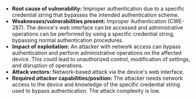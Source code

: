 - **Root cause of vulnerability:** Improper authentication due to a specific credential string that bypasses the intended authentication scheme.
- **Weaknesses/vulnerabilities present:** Improper Authentication (CWE-287). The device's web interface can be accessed and administrative operations can be performed by using a specific credential string, bypassing normal authentication procedures.
- **Impact of exploitation:** An attacker with network access can bypass authentication and perform administrative operations on the affected device. This could lead to unauthorized control, modification of settings, and disruption of operations.
- **Attack vectors:** Network-based attack via the device's web interface.
- **Required attacker capabilities/position:** The attacker needs network access to the device and knowledge of the specific credential string used to bypass authentication. The attack complexity is low.